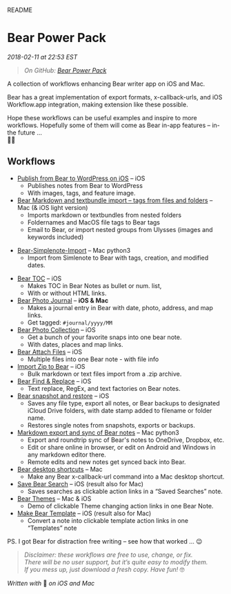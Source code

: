 README
# Bear Power Pack
*2018-02-11 at 22:53 EST*

> *On GitHub: [Bear Power Pack](https://github.com/rovest/Bear-Power-Pack/blob/master/README.md)*  

A collection of workflows enhancing Bear writer app on iOS and Mac.

Bear has a great implementation of export formats, x-callback-urls, and iOS Workflow.app integration, making extension like these possible.

Hope these workflows can be useful examples and inspire to more workflows. Hopefully some of them will come as Bear in-app features – in-the future …   
🦁🤓

## Workflows
* [Publish from Bear to WordPress on iOS](https://github.com/rovest/Bear-Power-Pack/blob/master/Publish%20from%20Bear%20to%20WordPress%20on%20iOS.md) – iOS  
	* Publishes notes from Bear to WordPress 
	* With images, tags, and feature image.
* [Bear Markdown and textbundle import – tags from files and folders](https://github.com/rovest/Bear-Markdown-Export/blob/master/Bear%20Import.md) – Mac (& iOS light version)
	* Imports markdown or textbundles from nested folders
	* Foldernames and MacOS file tags to Bear tags
	* Email to Bear, or import nested groups from Ulysses (images and keywords included)
- [Bear-Simplenote-Import](https://github.com/rovest/Bear-Simplenote-Import) – Mac python3
	* Import from Simlenote to Bear with tags, creation, and modified dates.
* [Bear TOC](https://github.com/rovest/Bear-Power-Pack/blob/master/Bear%20TOC.md) – iOS  
	* Makes TOC in Bear Notes as bullet or num. list, 
	* With or without HTML links.
* [Bear Photo Journal](https://github.com/rovest/Bear-Power-Pack/blob/master/Bear%20Photo%20Journal.md) – **iOS & Mac**  
	* Makes a journal entry in Bear with date, photo, address, and map links.
	* Get tagged: `#journal/yyyy/MM`
* [Bear Photo Collection](https://github.com/rovest/Bear-Power-Pack/blob/master/Bear%20Photo%20Collection.md) – iOS
	* Get a bunch of your favorite snaps into one bear note.   
	* With dates, places and map links.
* [Bear Attach Files](https://github.com/rovest/Bear-Power-Pack/blob/master/Bear%20Attach%20Files.md) – iOS
	* Multiple files into one Bear note - with file info
* [Import Zip to Bear](https://github.com/rovest/Bear-Power-Pack/blob/master/Import%20Zip%20to%20Bear.md) – iOS  
	* Bulk markdown or text files import from a .zip archive.
* [Bear Find & Replace](https://github.com/rovest/Bear-Power-Pack/blob/master/Bear%20Find%20%26%20Replace.md) – iOS 
	* Text replace, RegEx, and text factories on Bear notes.
* [Bear snapshot and restore](https://github.com/rovest/Bear-Power-Pack/blob/master/Bear%20snapshot%20and%20restore.md) – iOS 
	* Saves any file type, export all notes, or Bear backups to designated iCloud Drive folders, with date stamp added to filename or folder name.
	* Restores single notes from snapshots, exports or backups.
* [Markdown export and sync of Bear notes](https://github.com/rovest/Bear-Markdown-Export) – Mac python3
	* Export and roundtrip sync of Bear's notes to OneDrive, Dropbox, etc. 
	* Edit or share online in browser, or edit on Android and Windows in any markdown editor there.
	* Remote edits and new notes get synced back into Bear.
* [Bear desktop shortcuts](https://github.com/rovest/Bear-Power-Pack/blob/master/Bear%20desktop%20shortcuts.md) – Mac
	* Make any Bear x-callback-url command into a Mac desktop shortcut.
* [Save Bear Search](https://github.com/rovest/Bear-Power-Pack/blob/master/Save%20Bear%20Search.md) – iOS (result also for Mac)
	* Saves searches as clickable action links in a “Saved Searches” note.
* [Bear Themes](https://github.com/rovest/Bear-Power-Pack/blob/master/Bear%20Themes.md) – Mac & iOS
	* Demo of clickable Theme changing action links in one Bear Note.
* [Make Bear Template](https://github.com/rovest/Bear-Power-Pack/blob/master/Make%20Bear%20Template.md) – iOS (result also for Mac)
	* Convert a note into clickable template action links in one “Templates” note

PS. I got Bear for distraction free writing – see how that worked … 😉

> *Disclaimer: these workflows are free to use, change, or fix.*     
> *There will be no user support, but it’s quite easy to modify them.*     
> *If you mess up, just download a fresh copy. Have fun!* 🤓  

*Written with* 🐻 *on iOS and Mac*
